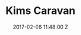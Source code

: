 ---
title: Kims Caravan
date: 2017-02-08 11:48:00 Z
artist: Courtney Barnett
youtube: z-TDyc83g3o
---
